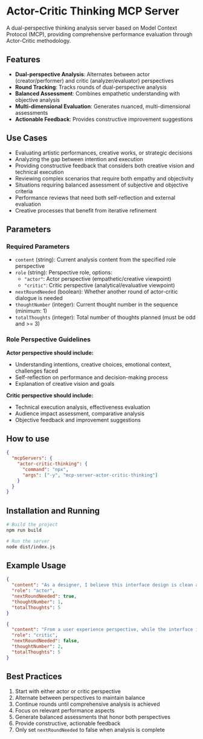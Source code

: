 # Actor-Critic Thinking MCP Server

A dual-perspective thinking analysis server based on Model Context Protocol (MCP), providing comprehensive performance evaluation through Actor-Critic methodology.

## Features

- **Dual-perspective Analysis**: Alternates between actor (creator/performer) and critic (analyzer/evaluator) perspectives
- **Round Tracking**: Tracks rounds of dual-perspective analysis
- **Balanced Assessment**: Combines empathetic understanding with objective analysis
- **Multi-dimensional Evaluation**: Generates nuanced, multi-dimensional assessments
- **Actionable Feedback**: Provides constructive improvement suggestions

## Use Cases

- Evaluating artistic performances, creative works, or strategic decisions
- Analyzing the gap between intention and execution
- Providing constructive feedback that considers both creative vision and technical execution
- Reviewing complex scenarios that require both empathy and objectivity
- Situations requiring balanced assessment of subjective and objective criteria
- Performance reviews that need both self-reflection and external evaluation
- Creative processes that benefit from iterative refinement

## Parameters

### Required Parameters

- `content` (string): Current analysis content from the specified role perspective
- `role` (string): Perspective role, options:
  - `"actor"`: Actor perspective (empathetic/creative viewpoint)
  - `"critic"`: Critic perspective (analytical/evaluative viewpoint)
- `nextRoundNeeded` (boolean): Whether another round of actor-critic dialogue is needed
- `thoughtNumber` (integer): Current thought number in the sequence (minimum: 1)
- `totalThoughts` (integer): Total number of thoughts planned (must be odd and >= 3)

### Role Perspective Guidelines

**Actor perspective should include:**
- Understanding intentions, creative choices, emotional context, challenges faced
- Self-reflection on performance and decision-making process
- Explanation of creative vision and goals

**Critic perspective should include:**
- Technical execution analysis, effectiveness evaluation
- Audience impact assessment, comparative analysis
- Objective feedback and improvement suggestions

## How to use

```json
{
  "mcpServers": {
    "actor-critic-thinking": {
      "command": "npx",
      "args": ["-y", "mcp-server-actor-critic-thinking"]
    }
  }
}

```



## Installation and Running

```bash
# Build the project
npm run build

# Run the server
node dist/index.js
```

## Example Usage

```json
{
  "content": "As a designer, I believe this interface design is clean and elegant, meeting users' aesthetic needs.",
  "role": "actor",
  "nextRoundNeeded": true,
  "thoughtNumber": 1,
  "totalThoughts": 5
}
```

```json
{
  "content": "From a user experience perspective, while the interface is clean, it may lack necessary functional hints, which could confuse new users.",
  "role": "critic", 
  "nextRoundNeeded": false,
  "thoughtNumber": 2,
  "totalThoughts": 5
}
```

## Best Practices

1. Start with either actor or critic perspective
2. Alternate between perspectives to maintain balance
3. Continue rounds until comprehensive analysis is achieved
4. Focus on relevant performance aspects
5. Generate balanced assessments that honor both perspectives
6. Provide constructive, actionable feedback
7. Only set `nextRoundNeeded` to false when analysis is complete
